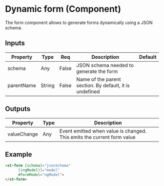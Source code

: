 # Dynamic form (Component)

   The form component allows to generate forms dynamically using a JSON schema.

## Inputs

| Property   | Type   | Req   | Description                                             | Default |
| ---------- | ------ | ----- | ------------------------------------------------------- | ------- |
| schema     | Any    | False | JSON schema needed to generate the form                 |         |
| parentName | String | False | Name of the parent section. By default, it is undefined |         |

## Outputs

| Property    | Type | Description                                                            |
| ----------- | ---- | ---------------------------------------------------------------------- |
| valueChange | Any  | Event emitted when value is changed. This emits the current form value |

## Example


```html
<st-form [schema]="jsonSchema"
      [(ngModel)]="model"
      #formModel="ngModel">
</st-form>
```

